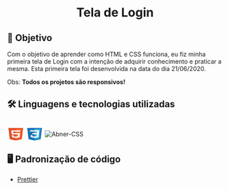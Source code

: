 <div align="center">
  <h1>Tela de Login</h1>
</div>

## :dart: Objetivo

Com o objetivo de aprender como HTML e CSS funciona, eu fiz minha primeira tela de Login com a intenção de adquirir conhecimento e praticar a mesma. Esta primeira tela foi desenvolvida na data do dia 21/06/2020.

Obs: <strong>Todos os projetos são responsivos!</strong>

## :hammer_and_wrench: Linguagens e tecnologias utilizadas
<div style="display: inline_block"><br>
  <img align="center" alt="Abner-HTML" height="30" width="40" src="https://raw.githubusercontent.com/devicons/devicon/master/icons/html5/html5-original.svg">
  <img align="center" alt="Abner-CSS" height="30" width="40" src="https://raw.githubusercontent.com/devicons/devicon/master/icons/css3/css3-original.svg">
  <img align="center" alt="Abner-CSS" height="30" width="40" src="https://cdn.jsdelivr.net/gh/devicons/devicon/icons/git/git-original.svg">
</div>


## :desktop_computer: Padronização de código
-   [Prettier](https://prettier.io/)

<!-- ## :rocket: Executando o projeto

➡️ **Download do projeto**
```bash
git clone https://github.com/tarsolima/TeladeLogin1.git
```
➡️ **Acessando a pasta do projeto depois do clone do projeto**
```bash
cd TeladeLogin1
``` -->
